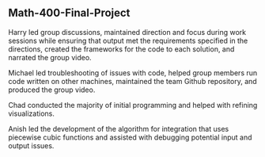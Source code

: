 ## Math-400-Final-Project
Harry led group discussions, maintained direction and focus during work sessions while ensuring that output met the requirements specified in the directions, created the frameworks for the code to each solution, and narrated the group video.

Michael led troubleshooting of issues with code, helped group members run code written on other machines, maintained the team Github repository, and produced the group video.

Chad conducted the majority of initial programming and helped with refining visualizations.

Anish led the development of the algorithm for integration that uses piecewise cubic functions and assisted with debugging potential input and output issues.
